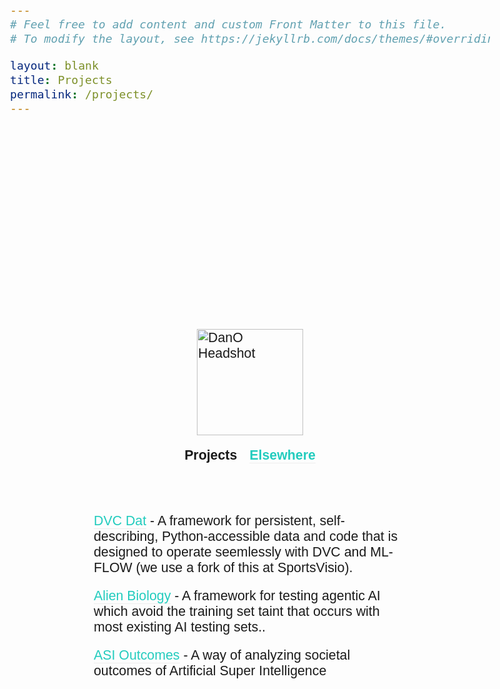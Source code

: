 ```yaml
---
# Feel free to add content and custom Front Matter to this file.
# To modify the layout, see https://jekyllrb.com/docs/themes/#overriding-theme-defaults

layout: blank
title: Projects
permalink: /projects/
---
```




<head>
  <link href="https://fonts.googleapis.com/css2?family=Source+Sans+Pro:wght@100;300;600&display=swap" rel="stylesheet">
  <style>
    a, a:visited, a:active {
      color: #23ccbe;
      text-decoration: none;
      border-bottom-width: 1px;
      border-bottom-style: solid;
      border-bottom-color: #ededed;
    }
    b {
      font-weight: 600;
    }
    body {
      font-family: "Source Sans Pro", sans-serif;
      font-weight: 300;
      font-size: 16pt;
    }
  </style>
</head>


<div style="display: flex; justify-content: center; 
     align-items: center; height: 100vh;">

 <div style="display: flex; flex-direction: column; align-items: center; gap: 20px; height: 100vh; width: 500px;"> 

   <div style="height: 300px;"></div>

   <div><img src="../assets/images/dan_headshot.png" height=170 alt="DanO Headshot"></div>

   <div style="display: flex; justify-content: center; gap: 20px;">
    <b>Projects</b>
  	<b><a href="/elsewhere/">Elsewhere</a></b>
   </div>

   <div style="height: 1vh;"></div>

   <div><a href="https://github.com/oblinger/DVC-DAT">DVC Dat</a> - A framework for persistent, self-describing, Python-accessible data and code that is designed to operate seemlessly with DVC and ML-FLOW (we use a fork of this at SportsVisio).</div>

   <div><a href="/gitproj/AlienBiology">Alien Biology</a> - A framework for testing agentic AI which avoid the training set taint that occurs with most existing AI testing sets..</div>

   <div><a href="/ASIO/ASI_Outcomes/">ASI Outcomes</a> - A way of analyzing societal outcomes of Artificial Super Intelligence</div>

  </div>

</div>


